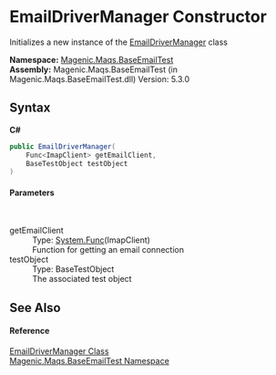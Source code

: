 # EmailDriverManager Constructor 
 

Initializes a new instance of the <a href="#/MAQS_5/Email_AUTOGENERATED/EmailDriverManager_Class">EmailDriverManager</a> class

**Namespace:**&nbsp;<a href="#/MAQS_5/Email_AUTOGENERATED/Magenic-Maqs-BaseEmailTest_Namespace">Magenic.Maqs.BaseEmailTest</a><br />**Assembly:**&nbsp;Magenic.Maqs.BaseEmailTest (in Magenic.Maqs.BaseEmailTest.dll) Version: 5.3.0

## Syntax

**C#**<br />
``` C#
public EmailDriverManager(
	Func<ImapClient> getEmailClient,
	BaseTestObject testObject
)
```


#### Parameters
&nbsp;<dl><dt>getEmailClient</dt><dd>Type: <a href="http://msdn2.microsoft.com/en-us/library/bb534960" target="_blank">System.Func</a>(ImapClient)<br />Function for getting an email connection</dd><dt>testObject</dt><dd>Type: BaseTestObject<br />The associated test object</dd></dl>

## See Also


#### Reference
<a href="#/MAQS_5/Email_AUTOGENERATED/EmailDriverManager_Class">EmailDriverManager Class</a><br /><a href="#/MAQS_5/Email_AUTOGENERATED/Magenic-Maqs-BaseEmailTest_Namespace">Magenic.Maqs.BaseEmailTest Namespace</a><br />